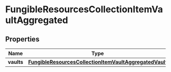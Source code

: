 

# FungibleResourcesCollectionItemVaultAggregated


## Properties

| Name | Type | Description | Notes |
|------------ | ------------- | ------------- | -------------|
|**vaults** | [**FungibleResourcesCollectionItemVaultAggregatedVault**](FungibleResourcesCollectionItemVaultAggregatedVault.md) |  |  |



